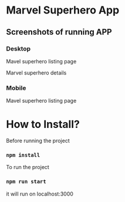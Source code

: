 # Marvel Superhero App

## Screenshots of running APP

### Desktop
Mavel superhero listing page

Marvel superhero details

### Mobile
Mavel superhero listing page

# How to Install?

Before running the project
### `npm install`

To run the project
### `npm run start`

it will run on localhost:3000

